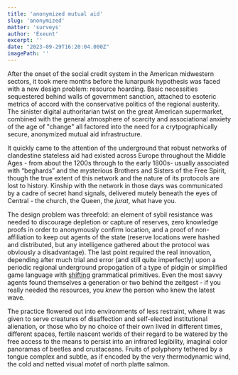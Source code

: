 ```yaml
---
title: 'anonymized mutual aid'
slug: 'anonymized'
matter: 'surveys'
author: 'Exeunt'
excerpt: ''
date: "2023-09-29T16:20:04.000Z"
imagePath: ''
---
```


After the onset of the social credit system in the American midwestern sectors, it took mere months before the lunarpunk hypothesis was faced with a new design problem: resource hoarding. Basic necessities sequestered behind walls of government sanction, attached to esoteric metrics of accord with the conservative politics of the regional austerity. The sinister digital authoritarian twist on the great American supermarket, combined with the general atmosphere of scarcity and associational anxiety of the age of "change" all factored into the need for a crytpographically secure, anonymized mutual aid infrastructure.

It quickly came to the attention of the underground that robust networks of clandestine stateless aid had existed across Europe throughout the Middle Ages - from about the 1200s through to the early 1800s- usually associated with “beghards” and the mysterious Brothers and Sisters of the Free Spirit, though the true extent of this network and the nature of its protocols are lost to history. Kinship with the network in those days was communicated by a cadre of secret hand signals, delivered mutely beneath the eyes of Central - the church, the Queen, the *jurat*, what have you.

The design problem was threefold: an element of sybil resistance was needed to discourage depletion or capture of reserves, zero knowledge proofs in order to anonymously confirm location, and a proof of non-affiliation to keep out agents of the state (reserve locations were hashed and distributed, but any intelligence gathered about the protocol was obviously a disadvantage). The last point required the real innovation, depending after much trial and error (and still quite imperfectly) upon a periodic regional underground propogation of a type of pidgin or simplified game language with [shifting](https://twitter.com/howthingswork_/status/1707241218655257077?s=42&t=lFEYWKRwx22TjcEs-uynYw) grammatical primitives. Even the most savvy agents found themselves a generation or two behind the zeitgest - if you really needed the resources, you *knew* the person who knew the latest wave.

The practice flowered out into environments of less restraint, where it was given to serve creatures of disaffection and self-elected institutional alienation, or those who by no choice of their own lived in different times, different spaces, fertile nascent worlds of their regard to be watered by the free access to the means to persist into an infrared legibility, imaginal color panoramas of beetles and crustaceans. Fruits of polyphony tethered by a tongue complex and subtle, as if encoded by the very thermodynamic wind, the cold and netted visual *motet* of north platte salmon.

